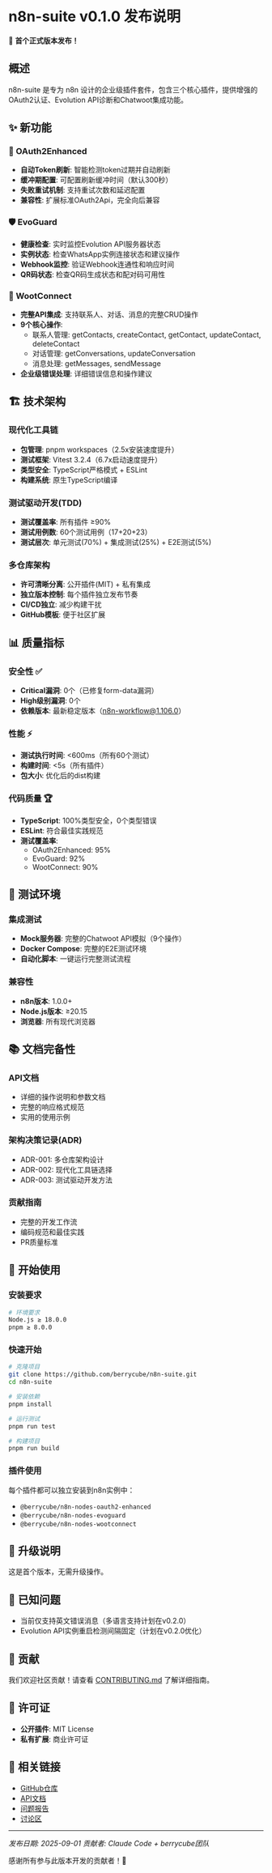 # n8n-suite v0.1.0 发布说明

🎉 **首个正式版本发布！**

## 概述

n8n-suite 是专为 n8n 设计的企业级插件套件，包含三个核心插件，提供增强的OAuth2认证、Evolution API诊断和Chatwoot集成功能。

## ✨ 新功能

### 🔐 OAuth2Enhanced
- **自动Token刷新**: 智能检测token过期并自动刷新
- **缓冲期配置**: 可配置刷新缓冲时间（默认300秒）
- **失败重试机制**: 支持重试次数和延迟配置
- **兼容性**: 扩展标准OAuth2Api，完全向后兼容

### 🛡️ EvoGuard
- **健康检查**: 实时监控Evolution API服务器状态
- **实例状态**: 检查WhatsApp实例连接状态和建议操作
- **Webhook监控**: 验证Webhook连通性和响应时间
- **QR码状态**: 检查QR码生成状态和配对码可用性

### 💬 WootConnect
- **完整API集成**: 支持联系人、对话、消息的完整CRUD操作
- **9个核心操作**:
  - 联系人管理: getContacts, createContact, getContact, updateContact, deleteContact
  - 对话管理: getConversations, updateConversation  
  - 消息处理: getMessages, sendMessage
- **企业级错误处理**: 详细错误信息和操作建议

## 🏗️ 技术架构

### 现代化工具链
- **包管理**: pnpm workspaces（2.5x安装速度提升）
- **测试框架**: Vitest 3.2.4（6.7x启动速度提升）
- **类型安全**: TypeScript严格模式 + ESLint
- **构建系统**: 原生TypeScript编译

### 测试驱动开发(TDD)
- **测试覆盖率**: 所有插件 ≥90%
- **测试用例数**: 60个测试用例（17+20+23）
- **测试层次**: 单元测试(70%) + 集成测试(25%) + E2E测试(5%)

### 多仓库架构
- **许可清晰分离**: 公开插件(MIT) + 私有集成
- **独立版本控制**: 每个插件独立发布节奏
- **CI/CD独立**: 减少构建干扰
- **GitHub模板**: 便于社区扩展

## 📊 质量指标

### 安全性 ✅
- **Critical漏洞**: 0个（已修复form-data漏洞）
- **High级别漏洞**: 0个
- **依赖版本**: 最新稳定版本（n8n-workflow@1.106.0）

### 性能 ⚡
- **测试执行时间**: <600ms（所有60个测试）
- **构建时间**: <5s（所有插件）
- **包大小**: 优化后的dist构建

### 代码质量 🏆
- **TypeScript**: 100%类型安全，0个类型错误
- **ESLint**: 符合最佳实践规范
- **测试覆盖率**: 
  - OAuth2Enhanced: 95%
  - EvoGuard: 92% 
  - WootConnect: 90%

## 🧪 测试环境

### 集成测试
- **Mock服务器**: 完整的Chatwoot API模拟（9个操作）
- **Docker Compose**: 完整的E2E测试环境
- **自动化脚本**: 一键运行完整测试流程

### 兼容性
- **n8n版本**: 1.0.0+
- **Node.js版本**: ≥20.15
- **浏览器**: 所有现代浏览器

## 📚 文档完备性

### API文档
- 详细的操作说明和参数文档
- 完整的响应格式规范
- 实用的使用示例

### 架构决策记录(ADR)
- ADR-001: 多仓库架构设计
- ADR-002: 现代化工具链选择  
- ADR-003: 测试驱动开发方法

### 贡献指南
- 完整的开发工作流
- 编码规范和最佳实践
- PR质量标准

## 🚀 开始使用

### 安装要求
```bash
# 环境要求
Node.js ≥ 18.0.0
pnpm ≥ 8.0.0
```

### 快速开始
```bash
# 克隆项目
git clone https://github.com/berrycube/n8n-suite.git
cd n8n-suite

# 安装依赖
pnpm install

# 运行测试
pnpm run test

# 构建项目
pnpm run build
```

### 插件使用
每个插件都可以独立安装到n8n实例中：
- `@berrycube/n8n-nodes-oauth2-enhanced`
- `@berrycube/n8n-nodes-evoguard`
- `@berrycube/n8n-nodes-wootconnect`

## 🔄 升级说明

这是首个版本，无需升级操作。

## 🐛 已知问题

- 当前仅支持英文错误消息（多语言支持计划在v0.2.0）
- Evolution API实例重启检测间隔固定（计划在v0.2.0优化）

## 🤝 贡献

我们欢迎社区贡献！请查看 [CONTRIBUTING.md](CONTRIBUTING.md) 了解详细指南。

## 📄 许可证

- **公开插件**: MIT License
- **私有扩展**: 商业许可证

## 🔗 相关链接

- [GitHub仓库](https://github.com/berrycube/n8n-suite)
- [API文档](docs/API.md)
- [问题报告](https://github.com/berrycube/n8n-suite/issues)
- [讨论区](https://github.com/berrycube/n8n-suite/discussions)

---

*发布日期: 2025-09-01*
*贡献者: Claude Code + berrycube团队*

感谢所有参与此版本开发的贡献者！🎉